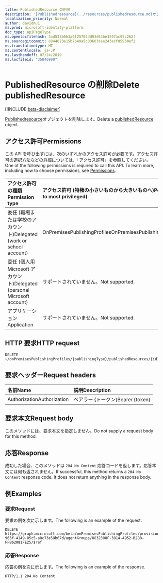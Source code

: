 ```yaml
---
title: PublishedResource の削除
description: '[Publishedresource](../resources/publishedresource.md)オブジェクトを削除します。'
localization_priority: Normal
author: davidmu1
ms.prod: microsoft-identity-platform
doc_type: apiPageType
ms.openlocfilehash: 3ad533b0b3a6f25702dd93d63be1597ac95c262f
ms.sourcegitcommit: 8844023e15b7649a5c03603aee243acf85930ef2
ms.translationtype: MT
ms.contentlocale: ja-JP
ms.lasthandoff: 07/24/2019
ms.locfileid: "35840990"
---
```

# <a name="delete-publishedresource"></a><span data-ttu-id="cd657-103">PublishedResource の削除</span><span class="sxs-lookup"><span data-stu-id="cd657-103">Delete publishedResource</span></span>

[!INCLUDE [beta-disclaimer](../../includes/beta-disclaimer.md)]

<span data-ttu-id="cd657-104">[Publishedresource](../resources/publishedresource.md)オブジェクトを削除します。</span><span class="sxs-lookup"><span data-stu-id="cd657-104">Delete a [publishedResource](../resources/publishedresource.md) object.</span></span>

## <a name="permissions"></a><span data-ttu-id="cd657-105">アクセス許可</span><span class="sxs-lookup"><span data-stu-id="cd657-105">Permissions</span></span>

<span data-ttu-id="cd657-p101">この API を呼び出すには、次のいずれかのアクセス許可が必要です。アクセス許可の選択方法などの詳細については、「[アクセス許可](/graph/permissions-reference)」を参照してください。</span><span class="sxs-lookup"><span data-stu-id="cd657-p101">One of the following permissions is required to call this API. To learn more, including how to choose permissions, see [Permissions](/graph/permissions-reference).</span></span>

| <span data-ttu-id="cd657-108">アクセス許可の種類</span><span class="sxs-lookup"><span data-stu-id="cd657-108">Permission type</span></span>                        | <span data-ttu-id="cd657-109">アクセス許可 (特権の小さいものから大きいものへ)</span><span class="sxs-lookup"><span data-stu-id="cd657-109">Permissions (from least to most privileged)</span></span> |
|:--------------------------------------|:---------------------------------------------------------|
| <span data-ttu-id="cd657-110">委任 (職場または学校のアカウント)</span><span class="sxs-lookup"><span data-stu-id="cd657-110">Delegated (work or school account)</span></span>     | <span data-ttu-id="cd657-111">OnPremisesPublishingProfiles</span><span class="sxs-lookup"><span data-stu-id="cd657-111">OnPremisesPublishingProfiles.ReadWrite.All</span></span> |
| <span data-ttu-id="cd657-112">委任 (個人用 Microsoft アカウント)</span><span class="sxs-lookup"><span data-stu-id="cd657-112">Delegated (personal Microsoft account)</span></span> | <span data-ttu-id="cd657-113">サポートされていません。</span><span class="sxs-lookup"><span data-stu-id="cd657-113">Not supported.</span></span> |
| <span data-ttu-id="cd657-114">アプリケーション</span><span class="sxs-lookup"><span data-stu-id="cd657-114">Application</span></span>                            | <span data-ttu-id="cd657-115">サポートされていません。</span><span class="sxs-lookup"><span data-stu-id="cd657-115">Not supported.</span></span> |

## <a name="http-request"></a><span data-ttu-id="cd657-116">HTTP 要求</span><span class="sxs-lookup"><span data-stu-id="cd657-116">HTTP request</span></span>

<!-- { "blockType": "ignored" } -->

```http
DELETE ~/onPremisesPublishingProfiles/{publishingType}/publishedResources/{id1}/agentGroups/{id2}/$ref
```

## <a name="request-headers"></a><span data-ttu-id="cd657-117">要求ヘッダー</span><span class="sxs-lookup"><span data-stu-id="cd657-117">Request headers</span></span>

| <span data-ttu-id="cd657-118">名前</span><span class="sxs-lookup"><span data-stu-id="cd657-118">Name</span></span>          | <span data-ttu-id="cd657-119">説明</span><span class="sxs-lookup"><span data-stu-id="cd657-119">Description</span></span>   |
|:--------------|:--------------|
| <span data-ttu-id="cd657-120">Authorization</span><span class="sxs-lookup"><span data-stu-id="cd657-120">Authorization</span></span> | <span data-ttu-id="cd657-121">ベアラー {トークン}</span><span class="sxs-lookup"><span data-stu-id="cd657-121">Bearer {token}</span></span> |

## <a name="request-body"></a><span data-ttu-id="cd657-122">要求本文</span><span class="sxs-lookup"><span data-stu-id="cd657-122">Request body</span></span>

<span data-ttu-id="cd657-123">このメソッドには、要求本文を指定しません。</span><span class="sxs-lookup"><span data-stu-id="cd657-123">Do not supply a request body for this method.</span></span>

## <a name="response"></a><span data-ttu-id="cd657-124">応答</span><span class="sxs-lookup"><span data-stu-id="cd657-124">Response</span></span>

<span data-ttu-id="cd657-p102">成功した場合、このメソッドは `204 No Content` 応答コードを返します。応答本文には何も返されません。</span><span class="sxs-lookup"><span data-stu-id="cd657-p102">If successful, this method returns a `204 No Content` response code. It does not return anything in the response body.</span></span>

## <a name="examples"></a><span data-ttu-id="cd657-127">例</span><span class="sxs-lookup"><span data-stu-id="cd657-127">Examples</span></span>

### <a name="request"></a><span data-ttu-id="cd657-128">要求</span><span class="sxs-lookup"><span data-stu-id="cd657-128">Request</span></span>

<span data-ttu-id="cd657-129">要求の例を次に示します。</span><span class="sxs-lookup"><span data-stu-id="cd657-129">The following is an example of the request.</span></span>
<!-- {
  "blockType": "request",
  "name": "delete_publishedresource"
}-->

```http
DELETE https://graph.microsoft.com/beta/onPremisesPublishingProfiles/provisioning/publishedResources/1234b780-965f-4149-85c5-a8c73e58b67d/agentGroups/8832388F-3814-4952-B288-FFB62081FE25/$ref
```

### <a name="response"></a><span data-ttu-id="cd657-130">応答</span><span class="sxs-lookup"><span data-stu-id="cd657-130">Response</span></span>

<span data-ttu-id="cd657-131">応答の例を次に示します。</span><span class="sxs-lookup"><span data-stu-id="cd657-131">The following is an example of the response.</span></span>

<!-- {
  "blockType": "response",
  "truncated": true
} -->

```http
HTTP/1.1 204 No Content
```

<!-- uuid: 16cd6b66-4b1a-43a1-adaf-3a886856ed98
2019-02-04 14:57:30 UTC -->
<!-- {
  "type": "#page.annotation",
  "description": "Delete publishedResource",
  "keywords": "",
  "section": "documentation",
  "tocPath": ""
}-->
